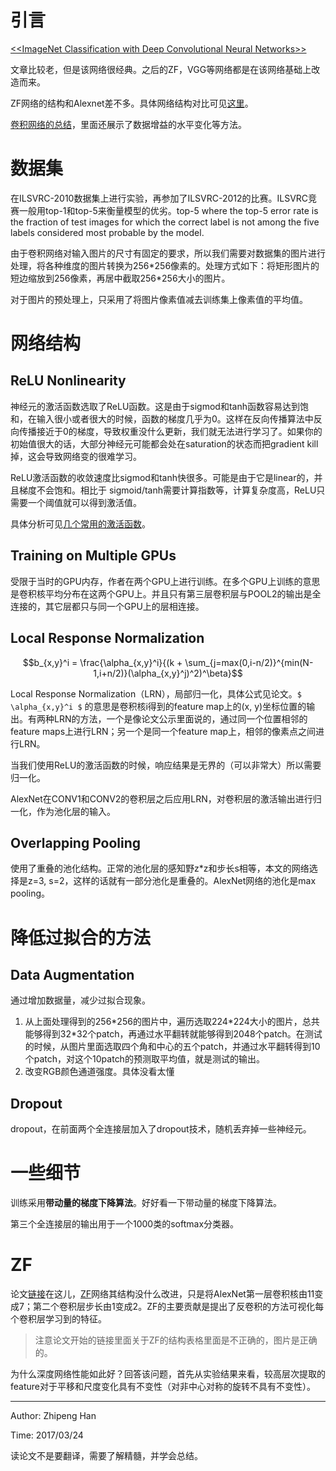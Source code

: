 # 引言

[\<\<ImageNet Classification with Deep Convolutional Neural Networks\>\>](http://www.cs.toronto.edu/~fritz/absps/imagenet.pdf)

文章比较老，但是该网络很经典。之后的ZF，VGG等网络都是在该网络基础上改造而来。

ZF网络的结构和Alexnet差不多。具体网络结构对比可见[这里](http://blog.csdn.net/fdchao/article/details/52915716)。

[卷积网络的总结](http://www.mamicode.com/info-detail-1602750.html)，里面还展示了数据增益的水平变化等方法。

# 数据集

在ILSVRC-2010数据集上进行实验，再参加了ILSVRC-2012的比赛。ILSVRC竞赛一般用top-1和top-5来衡量模型的优劣。top-5 where the top-5 error rate is the fraction of test images for which the correct label is not among the five labels considered most probable by the model.

由于卷积网络对输入图片的尺寸有固定的要求，所以我们需要对数据集的图片进行处理，将各种维度的图片转换为256\*256像素的。处理方式如下：将矩形图片的短边缩放到256像素，再居中截取256\*256大小的图片。
 
对于图片的预处理上，只采用了将图片像素值减去训练集上像素值的平均值。

# 网络结构

## ReLU Nonlinearity

神经元的激活函数选取了ReLU函数。这是由于sigmod和tanh函数容易达到饱和，在输入很小或者很大的时候，函数的梯度几乎为0。这样在反向传播算法中反向传播接近于0的梯度，导致权重没什么更新，我们就无法进行学习了。如果你的初始值很大的话，大部分神经元可能都会处在saturation的状态而把gradient kill掉，这会导致网络变的很难学习。

ReLU激活函数的收敛速度比sigmod和tanh快很多。可能是由于它是linear的，并且梯度不会饱和。相比于 sigmoid/tanh需要计算指数等，计算复杂度高，ReLU只需要一个阈值就可以得到激活值。

具体分析可见[几个常用的激活函数](http://blog.csdn.net/u014365862/article/details/52710698)。

## Training on Multiple GPUs

受限于当时的GPU内存，作者在两个GPU上进行训练。在多个GPU上训练的意思是卷积核平均分布在这两个GPU上。并且只有第三层卷积层与POOL2的输出是全连接的，其它层都只与同一个GPU上的层相连接。

## Local Response Normalization

```math
b_{x,y}^i = \frac{\alpha_{x,y}^i}{(k + \sum_{j=max(0,i-n/2)}^{min(N-1,i+n/2)}(\alpha_{x,y}^j)^2)^\beta}
```
Local Response Normalization（LRN），局部归一化，具体公式见论文。`$ \alpha_{x,y}^i $` 的意思是卷积核i得到的feature map上的(x, y)坐标位置的输出。有两种LRN的方法，一个是像论文公示里面说的，通过同一个位置相邻的feature maps上进行LRN；另一个是同一个feature map上，相邻的像素点之间进行LRN。

当我们使用ReLU的激活函数的时候，响应结果是无界的（可以非常大）所以需要归一化。

AlexNet在CONV1和CONV2的卷积层之后应用LRN，对卷积层的激活输出进行归一化，作为池化层的输入。

## Overlapping Pooling

使用了重叠的池化结构。正常的池化层的感知野z\*z和步长s相等，本文的网络选择是z=3, s=2，这样的话就有一部分池化是重叠的。AlexNet网络的池化是max pooling。

# 降低过拟合的方法

## Data Augmentation

通过增加数据量，减少过拟合现象。

1. 从上面处理得到的256\*256的图片中，遍历选取224\*224大小的图片，总共能够得到32\*32个patch，再通过水平翻转就能够得到2048个patch。在测试的时候，从图片里面选取四个角和中心的五个patch，并通过水平翻转得到10个patch，对这个10patch的预测取平均值，就是测试的输出。
2. 改变RGB颜色通道强度。具体没看太懂

## Dropout   
   
dropout，在前面两个全连接层加入了dropout技术，随机丢弃掉一些神经元。

# 一些细节

训练采用**带动量的梯度下降算法**。好好看一下带动量的梯度下降算法。

第三个全连接层的输出用于一个1000类的softmax分类器。

# ZF

论文[链接](https://www.cs.nyu.edu/~fergus/papers/zeilerECCV2014.pdf)在这儿，[ZF](http://www.cnblogs.com/taojake-ML/p/6287158.html)网络其结构没什么改进，只是将AlexNet第一层卷积核由11变成7；第二个卷积层步长由1变成2。ZF的主要贡献是提出了反卷积的方法可视化每个卷积层学习到的特征。

> 注意论文开始的链接里面关于ZF的结构表格里面是不正确的，图片是正确的。

为什么深度网络性能如此好？回答该问题，首先从实验结果来看，较高层次提取的feature对于平移和尺度变化具有不变性（对非中心对称的旋转不具有不变性）。

***
Author: Zhipeng Han

Time: 2017/03/24

读论文不是要翻译，需要了解精髓，并学会总结。

